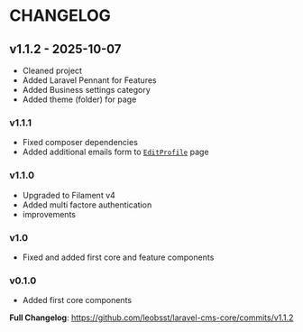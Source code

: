 # CHANGELOG

## v1.1.2 - 2025-10-07

- Cleaned project
- Added Laravel Pennant for Features
- Added Business settings category
- Added theme (folder) for page

### v1.1.1

- Fixed composer dependencies
- Added additional emails form to [`EditProfile`](src/Filament/Auth/EditProfile.php) page

### v1.1.0

- Upgraded to Filament v4
- Added multi factore authentication
- improvements

### v1.0

- Fixed and added first core and feature components

### v0.1.0

- Added first core components

**Full Changelog**: https://github.com/leobsst/laravel-cms-core/commits/v1.1.2
